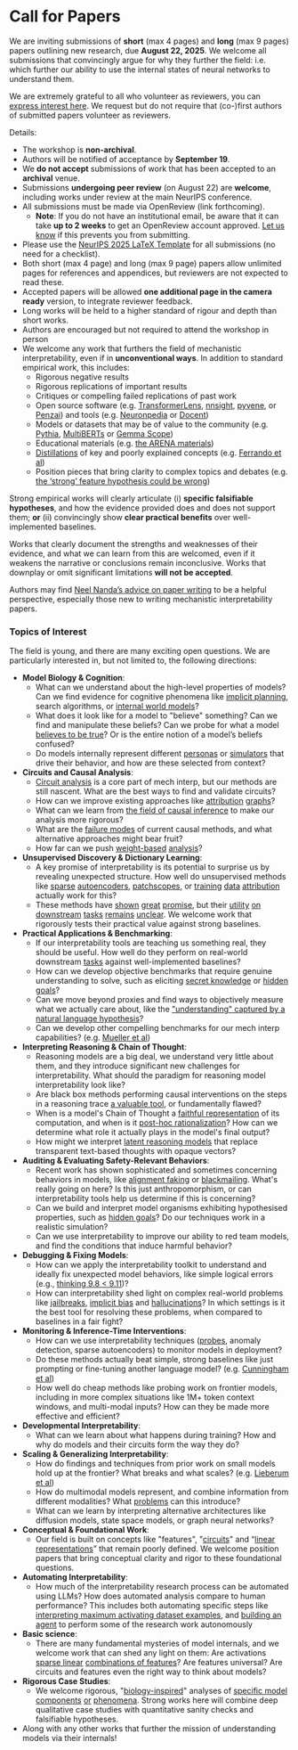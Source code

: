 # Call for Papers
We are inviting submissions of **short** (max 4 pages) and **long** (max 9 pages) papers outlining new research, due **August 22, 2025**. We welcome all submissions that convincingly argue for why they further the field: i.e. which further our ability to use the internal states of neural networks to understand them. 

We are extremely grateful to all who volunteer as reviewers, you can [express interest here](https://www.google.com/url?q=https://docs.google.com/forms/d/e/1FAIpQLSdiw1SJllzoTz_nqzDTzTOGb9DV3W_truQyh-WvYj_QGIi7Mg/viewform?usp%3Ddialog&sa=D&source=editors&ust=1753423978858286&usg=AOvVaw1Fm7WdP9R-4KRZuEhnqx0s). We request but do not require that (co-)first authors of submitted papers volunteer as reviewers. 

Details: 
* The workshop is **non-archival**.
* Authors will be notified of acceptance by **September 19**.
* We **do not accept** submissions of work that has been accepted to an **archival** venue.
* Submissions **undergoing peer review** (on August 22) are **welcome**, including works under review at the main NeurIPS conference.
* All submissions must be made via OpenReview (link forthcoming).
  * **Note**: If you do not have an institutional email, be aware that it can take **up to 2 weeks** to get an OpenReview account approved. [Let us know](mailto:neurips2025@mechinterpworkshop.com) if this prevents you from submitting.
* Please use the [NeurIPS 2025 LaTeX Template](https://www.google.com/url?q=https://media.neurips.cc/Conferences/NeurIPS2025/Styles.zip&sa=D&source=editors&ust=1753423978860725&usg=AOvVaw0VbgyA2AbkR5lvK0t_rpBx) for all submissions (no need for a checklist).
* Both short (max 4 page) and long (max 9 page) papers allow unlimited pages for references and appendices, but reviewers are not expected to read these.
* Accepted papers will be allowed **one additional page in the camera ready** version, to integrate reviewer feedback.
* Long works will be held to a higher standard of rigour and depth than short works.
* Authors are encouraged but not required to attend the workshop in person
* We welcome any work that furthers the field of mechanistic interpretability, even if in **unconventional ways**. In addition to standard empirical work, this includes:
  * Rigorous negative results
  * Rigorous replications of important results
  * Critiques or compelling failed replications of past work
  * Open source software (e.g. [TransformerLens](https://www.google.com/url?q=https://github.com/neelnanda-io/TransformerLens&sa=D&source=editors&ust=1753423978862500&usg=AOvVaw0b_CMLGPye1qW1ogKz7zXk), [nnsight](https://www.google.com/url?q=https://github.com/ndif-team/nnsight&sa=D&source=editors&ust=1753423978862681&usg=AOvVaw2ZTXIaRpdhmzpv-d8520w-), [pyvene](https://www.google.com/url?q=https://github.com/stanfordnlp/pyvene/tree/main/pyvene/models/mlp&sa=D&source=editors&ust=1753423978862877&usg=AOvVaw26MWsMk1E-Ov_c3sLfyJX1), or [Penzai](https://www.google.com/url?q=https://github.com/google-deepmind/penzai&sa=D&source=editors&ust=1753423978863062&usg=AOvVaw23f_Hg0AZI6Tyshj891fnI)) and tools (e.g. [Neuronpedia](https://www.google.com/url?q=http://neuronpedia.org&sa=D&source=editors&ust=1753423978863172&usg=AOvVaw2YSFQNVMUvr_75gMBv7oWe) or [Docent](https://www.google.com/url?q=https://transluce.org/introducing-docent&sa=D&source=editors&ust=1753423978863323&usg=AOvVaw0xVawKEjsIt0sl6LcnCq4Q))
  * Models or datasets that may be of value to the community (e.g. [Pythia](https://www.google.com/url?q=https://arxiv.org/abs/2304.01373&sa=D&source=editors&ust=1753423978863674&usg=AOvVaw2Boh9EACklH1KRq3vpEEUM), [MultiBERTs](https://www.google.com/url?q=https://arxiv.org/abs/2106.16163&sa=D&source=editors&ust=1753423978863822&usg=AOvVaw2BFtLILusznAo2oyIT0Siv) or [Gemma Scope](https://www.google.com/url?q=https://arxiv.org/abs/2408.05147&sa=D&source=editors&ust=1753423978863972&usg=AOvVaw14gu10UfJajyStQr7ujlqB))
  * Educational materials (e.g. [the ARENA materials](https://www.google.com/url?q=https://arena3-chapter1-transformer-interp.streamlit.app/&sa=D&source=editors&ust=1753423978864253&usg=AOvVaw1E6ipB8sgqpo2RBwdLJOk3))
  * [Distillations](https://www.google.com/url?q=https://distill.pub/2017/research-debt/&sa=D&source=editors&ust=1753423978864477&usg=AOvVaw3yPt8osldIEadGMmpyBj3t) of key and poorly explained concepts (e.g. [Ferrando et al](https://www.google.com/url?q=https://arxiv.org/abs/2405.00208&sa=D&source=editors&ust=1753423978864703&usg=AOvVaw16eYygDstbfLhAiiFw64tu))
  * Position pieces that bring clarity to complex topics and debates (e.g. [the ‘strong’ feature hypothesis could be wrong](https://www.google.com/url?q=https://www.alignmentforum.org/posts/tojtPCCRpKLSHBdpn/the-strong-feature-hypothesis-could-be-wrong&sa=D&source=editors&ust=1753423978865104&usg=AOvVaw2uVDrC6dbjpGVg8ny5leZZ))

Strong empirical works will clearly articulate (i) **specific falsifiable hypotheses**, and how the evidence provided does and does not support them; **or** (ii) convincingly show **clear practical benefits** over well-implemented baselines. 

Works that clearly document the strengths and weaknesses of their evidence, and what we can learn from this are welcomed, even if it weakens the narrative or conclusions remain inconclusive. Works that downplay or omit significant limitations **will not be accepted**. 

Authors may find [Neel Nanda’s advice on paper writing](https://www.google.com/url?q=https://www.alignmentforum.org/posts/eJGptPbbFPZGLpjsp/highly-opinionated-advice-on-how-to-write-ml-papers&sa=D&source=editors&ust=1753423978866893&usg=AOvVaw2_9-RmY_mHV1dTahHXwSVF) to be a helpful perspective, especially those new to writing mechanistic interpretability papers. 
### Topics of Interest
The field is young, and there are many exciting open questions. We are particularly interested in, but not limited to, the following directions: 
* **Model Biology & Cognition**:
  * What can we understand about the high-level properties of models? Can we find evidence for cognitive phenomena like [implicit planning](https://www.google.com/url?q=https://transformer-circuits.pub/2025/attribution-graphs/biology.html%23dives-poems&sa=D&source=editors&ust=1753423978868119&usg=AOvVaw2GBJLh7kWFcHMcXBpg-Ve_), search algorithms, or [internal world models](https://www.google.com/url?q=https://arxiv.org/abs/2210.13382&sa=D&source=editors&ust=1753423978868328&usg=AOvVaw1-B6S4mrJIMfZWUB2WAA3c)?
  * What does it look like for a model to "believe" something? Can we find and manipulate these beliefs? Can we probe for what a model [believes to be true](https://www.google.com/url?q=https://arxiv.org/abs/2310.06824&sa=D&source=editors&ust=1753423978868627&usg=AOvVaw3n8R5ZxSJ6kiPW12Vb80jU)? Or is the entire notion of a model’s beliefs confused?
  * Do models internally represent different [personas](https://www.google.com/url?q=https://arxiv.org/abs/2406.12094&sa=D&source=editors&ust=1753423978868859&usg=AOvVaw1uombTtvO1A0MAQKmMIpF9) or [simulators](https://www.google.com/url?q=https://www.nature.com/articles/s41586-023-06647-8&sa=D&source=editors&ust=1753423978868957&usg=AOvVaw3neCa6_QIsHIf1Rnvjr-aR) that drive their behavior, and how are these selected from context?
* **Circuits and Causal Analysis**:
  * [Circuit analysis](https://www.google.com/url?q=https://distill.pub/2020/circuits/zoom-in/&sa=D&source=editors&ust=1753423978869315&usg=AOvVaw3LP1unRoslgbPAA238tLd5) is a core part of mech interp, but our methods are still nascent. What are the best ways to find and validate circuits?
  * How can we improve existing approaches like [attribution](https://www.google.com/url?q=https://arxiv.org/abs/2406.11944&sa=D&source=editors&ust=1753423978869928&usg=AOvVaw0xlmvftbiex1VUwNqDpV52) [graphs](https://www.google.com/url?q=https://transformer-circuits.pub/2025/attribution-graphs/methods.html&sa=D&source=editors&ust=1753423978870108&usg=AOvVaw0eXFCiKhPWK5iXyZl_73Zv)?
  * What can we learn from [the field of causal inference](https://www.google.com/url?q=https://arxiv.org/abs/2407.04690&sa=D&source=editors&ust=1753423978870447&usg=AOvVaw2nupP5vNKBvW1ug0BaL2jF) to make our analysis more rigorous?
  * What are the [failure modes](https://www.google.com/url?q=https://arxiv.org/abs/2307.15771&sa=D&source=editors&ust=1753423978870775&usg=AOvVaw1qwEKgoPxIKAtiQMxkctAj) of current causal methods, and what alternative approaches might bear fruit?
  * How far can we push [weight-based](https://www.google.com/url?q=https://arxiv.org/abs/2301.05217&sa=D&source=editors&ust=1753423978871119&usg=AOvVaw2sdbeJNgqv7TSXWlyzvBu-) [analysis](https://www.google.com/url?q=https://arxiv.org/abs/2410.08417&sa=D&source=editors&ust=1753423978871327&usg=AOvVaw34T8IDtARZqX3uzpxxBeEQ)?
* **Unsupervised Discovery & Dictionary Learning**:
  * A key promise of interpretability is its potential to surprise us by revealing unexpected structure. How well do unsupervised methods like [sparse](https://www.google.com/url?q=https://arxiv.org/abs/2103.15949&sa=D&source=editors&ust=1753423978871831&usg=AOvVaw05h152kAY6oLZN4Fg00Sr3) [autoencoders](https://www.google.com/url?q=https://transformer-circuits.pub/2023/monosemantic-features&sa=D&source=editors&ust=1753423978871948&usg=AOvVaw2SLx6kHamnbvN6sxe32_Q3), [patch](https://www.google.com/url?q=https://arxiv.org/abs/2401.06102&sa=D&source=editors&ust=1753423978872027&usg=AOvVaw3qQOT8oHd724rTqtrO3KAV)[scopes](https://www.google.com/url?q=https://arxiv.org/abs/2403.10949v2&sa=D&source=editors&ust=1753423978872084&usg=AOvVaw1UuWQ0mK6n6iDNEPEHNGsU), or [training](https://www.google.com/url?q=https://proceedings.mlr.press/v70/koh17a?ref%3Dhttps://githubhelp.com&sa=D&source=editors&ust=1753423978872201&usg=AOvVaw1-BkZfiF03Sxm8YPe8WOw7) [data](https://www.google.com/url?q=https://arxiv.org/abs/2308.03296&sa=D&source=editors&ust=1753423978872318&usg=AOvVaw2aNjWvPxmNiP320JFqnRBu) [attribution](https://www.google.com/url?q=https://arxiv.org/abs/2205.11482&sa=D&source=editors&ust=1753423978872404&usg=AOvVaw2g3DZSA1iox0EuEMlX0YFz) actually work for this?
  * These methods have [shown](https://www.google.com/url?q=https://transformer-circuits.pub/2024/scaling-monosemanticity/index.html&sa=D&source=editors&ust=1753423978872591&usg=AOvVaw2MkZ0g6-SH8kBONiuQ8t4r) [great](https://www.google.com/url?q=https://transformer-circuits.pub/2025/attribution-graphs/biology.html&sa=D&source=editors&ust=1753423978872687&usg=AOvVaw0kPaW4erI0MShG3AdgKZpo) [promise](https://www.google.com/url?q=https://arxiv.org/abs/2503.10965&sa=D&source=editors&ust=1753423978872778&usg=AOvVaw3Gep6Atogvl_HUTutzNJvL), but their [utility](https://www.google.com/url?q=https://arxiv.org/abs/2502.16681&sa=D&source=editors&ust=1753423978872864&usg=AOvVaw1s3h35gqqfwuvzUWAnbImw) [on](https://www.google.com/url?q=https://www.tilderesearch.com/blog/sieve&sa=D&source=editors&ust=1753423978872935&usg=AOvVaw1Xa-QVJNoZMutPTjDdeV9m) [downstream](https://www.google.com/url?q=https://arxiv.org/abs/2501.17148&sa=D&source=editors&ust=1753423978873078&usg=AOvVaw0O7nvR6AWAKpH3ANuljnQq) [tasks](https://www.google.com/url?q=https://transformer-circuits.pub/2024/features-as-classifiers/index.html&sa=D&source=editors&ust=1753423978873257&usg=AOvVaw31k2X28zzdCOKhnDEfSow5) [remains](https://www.google.com/url?q=https://arxiv.org/abs/2502.04382&sa=D&source=editors&ust=1753423978873351&usg=AOvVaw2EQF5ZW8NY6wSIBZCenFS8) [unclear](https://www.google.com/url?q=https://www.alignmentforum.org/posts/4uXCAJNuPKtKBsi28/negative-results-for-saes-on-downstream-tasks&sa=D&source=editors&ust=1753423978873475&usg=AOvVaw1TAJmL5iWAZVW_HyN0g7jY). We welcome work that rigorously tests their practical value against strong baselines.
* **Practical Applications & Benchmarking**:
  * If our interpretability tools are teaching us something real, they should be useful. How well do they perform on real-world downstream [tasks](https://www.google.com/url?q=https://www.lesswrong.com/posts/wGRnzCFcowRCrpX4Y/downstream-applications-as-validation-of-interpretability&sa=D&source=editors&ust=1753423978874274&usg=AOvVaw26iRmFLlwb7v2vJysr6RSW) against well-implemented baselines?
  * How can we develop objective benchmarks that require genuine understanding to solve, such as eliciting [secret knowledge](https://www.google.com/url?q=https://arxiv.org/abs/2505.14352&sa=D&source=editors&ust=1753423978874658&usg=AOvVaw3UZr3-9CORUtncqXn6WvVk) or [hidden goals](https://www.google.com/url?q=https://arxiv.org/abs/2503.10965&sa=D&source=editors&ust=1753423978874782&usg=AOvVaw1zoCNBj3l3yjynVGsV3ppz)?
  * Can we move beyond proxies and find ways to objectively measure what we actually care about, like the ["understanding" captured by a natural language hypothesis](https://www.google.com/url?q=https://arxiv.org/abs/2502.04382&sa=D&source=editors&ust=1753423978875108&usg=AOvVaw09goug2sSkIJCf1_L-LJRS)?
  * Can we develop other compelling benchmarks for our mech interp capabilities? (e.g. [Mueller et al](https://www.google.com/url?q=https://arxiv.org/abs/2504.13151&sa=D&source=editors&ust=1753423978875361&usg=AOvVaw1wkUaZoAM1Xnhj1i70XYN0))
* **Interpreting Reasoning & Chain of Thought**:
  * Reasoning models are a big deal, we understand very little about them, and they introduce significant new challenges for interpretability. What should the paradigm for reasoning model interpretability look like?
  * Are black box methods performing causal interventions on the steps in a reasoning trace [a valuable tool](https://www.google.com/url?q=https://arxiv.org/abs/2506.19143&sa=D&source=editors&ust=1753423978876002&usg=AOvVaw1yGvG2LXcFxGuGtNqwKbnp), or fundamentally flawed?
  * When is a model's Chain of Thought a [faithful representation](https://www.google.com/url?q=https://arxiv.org/abs/2305.04388&sa=D&source=editors&ust=1753423978876209&usg=AOvVaw3hhddl9BfEDsWsFii0n51d) of its computation, and when is it [post-hoc rationalization](https://www.google.com/url?q=https://arxiv.org/abs/2503.08679&sa=D&source=editors&ust=1753423978876357&usg=AOvVaw0f3fmm4sZmjLEkJasSLS4M)? How can we determine what role it actually plays in the model's final output?
  * How might we interpret [latent reasoning models](https://www.google.com/url?q=https://arxiv.org/abs/2412.06769&sa=D&source=editors&ust=1753423978876668&usg=AOvVaw3j0kDkP-uYJ-yvo_UnYPm3) that replace transparent text-based thoughts with opaque vectors?
* **Auditing & Evaluating Safety-Relevant Behaviors**:
  * Recent work has shown sophisticated and sometimes concerning behaviors in models, like [alignment faking](https://www.google.com/url?q=https://arxiv.org/abs/2412.14093&sa=D&source=editors&ust=1753423978877250&usg=AOvVaw0l-xz8b2EN7Mu18O_72Mc2) or [blackmailing](https://www.google.com/url?q=https://www.anthropic.com/research/agentic-misalignment&sa=D&source=editors&ust=1753423978877404&usg=AOvVaw0W0Iqd1NMegcA55YoWX_vw). What's really going on here? Is this just anthropomorphism, or can interpretability tools help us determine if this is concerning?
  * Can we build and interpret model organisms exhibiting hypothesised properties, such as [hidden goals](https://www.google.com/url?q=https://arxiv.org/abs/2503.10965&sa=D&source=editors&ust=1753423978877911&usg=AOvVaw1z755t-5_AVl_ka2f6txMP)? Do our techniques work in a realistic simulation?
  * Can we use interpretability to improve our ability to red team models, and find the conditions that induce harmful behavior?
* **Debugging & Fixing Models**:
  * How can we apply the interpretability toolkit to understand and ideally fix unexpected model behaviors, like simple logical errors (e.g., [thinking 9.8 < 9.11](https://www.google.com/url?q=https://transluce.org/observability-interface&sa=D&source=editors&ust=1753423978878803&usg=AOvVaw0Em9KsAmrtpqeM_SXRVKfz))?
  * How can interpretability shed light on complex real-world problems like [jailbreaks](https://www.google.com/url?q=https://transformer-circuits.pub/2025/attribution-graphs/biology.html%23dives-jailbreak&sa=D&source=editors&ust=1753423978879056&usg=AOvVaw3Se-yl_maIfBye_JpUD9uP), [implicit bias](https://www.google.com/url?q=https://arxiv.org/abs/2506.10922&sa=D&source=editors&ust=1753423978879158&usg=AOvVaw3_bz4LZM_2caOCyx3FnAmH) and [hallucinations](https://www.google.com/url?q=https://arxiv.org/abs/2411.14257&sa=D&source=editors&ust=1753423978879282&usg=AOvVaw02sMlcE7335O6PrsSQ34ss)? In which settings is it the best tool for resolving these problems, when compared to baselines in a fair fight?
* **Monitoring & Inference-Time Interventions**:
  * How can we use interpretability techniques ([probes](https://www.google.com/url?q=https://arxiv.org/abs/2102.12452&sa=D&source=editors&ust=1753423978879946&usg=AOvVaw08eHdxIOPIJngkEkQYToit), anomaly detection, sparse autoencoders) to monitor models in deployment?
  * Do these methods actually beat simple, strong baselines like just prompting or fine-tuning another language model? (e.g. [Cunningham et al](https://www.google.com/url?q=https://alignment.anthropic.com/2025/cheap-monitors/&sa=D&source=editors&ust=1753423978880553&usg=AOvVaw0u84LJlJjbS0l6lO7zSznf))
  * How well do cheap methods like probing work on frontier models, including in more complex situations like 1M+ token context windows, and multi-modal inputs? How can they be made more effective and efficient?
* **Developmental Interpretability**:
  * What can we learn about what happens during training? How and why do models and their circuits form the way they do?
* **Scaling & Generalizing Interpretability**:
  * How do findings and techniques from prior work on small models hold up at the frontier? What breaks and what scales? (e.g. [Lieberum et al](https://www.google.com/url?q=https://arxiv.org/abs/2307.09458&sa=D&source=editors&ust=1753423978881739&usg=AOvVaw2NtKKmZB79JXQVrKm9U73Z))
  * How do multimodal models represent, and combine information from different modalities? What [problems](https://www.google.com/url?q=https://openreview.net/pdf?id%3DVUhRdZp8ke&sa=D&source=editors&ust=1753423978882055&usg=AOvVaw1jjp0XSuitgjflGF3UMRHZ) can this introduce?
  * What can we learn by interpreting alternative architectures like diffusion models, state space models, or graph neural networks?
* **Conceptual & Foundational Work**:
  * Our field is built on concepts like "features", "[circuits](https://www.google.com/url?q=https://distill.pub/2020/circuits/zoom-in/&sa=D&source=editors&ust=1753423978882703&usg=AOvVaw3XuiBqkx4g-QF-T5Todw0x)" and “[linear representations](https://www.google.com/url?q=https://transformer-circuits.pub/2024/july-update/index.html%23linear-representations&sa=D&source=editors&ust=1753423978882883&usg=AOvVaw2oW5WhEMh6_DW-nFMHQ6TP)” that remain poorly defined. We welcome position papers that bring conceptual clarity and rigor to these foundational questions.
* **Automating Interpretability**:
  * How much of the interpretability research process can be automated using LLMs? How does automated analysis compare to human performance? This includes both automating specific steps like [interpreting maximum activating dataset examples](https://www.google.com/url?q=https://openaipublic.blob.core.windows.net/neuron-explainer/paper/index.html&sa=D&source=editors&ust=1753423978883693&usg=AOvVaw1U_I9Dr0zlU98Zr1e0vYa7), and [building an agent](https://www.google.com/url?q=https://arxiv.org/abs/2404.14394&sa=D&source=editors&ust=1753423978883823&usg=AOvVaw32TIQroq2c-Hi7UFsX8zld) to perform some of the research work autonomously
* **Basic science**:
  * There are many fundamental mysteries of model internals, and we welcome work that can shed any light on them: Are activations [sparse linear](https://www.google.com/url?q=https://arxiv.org/abs/1601.03764&sa=D&source=editors&ust=1753423978884301&usg=AOvVaw1tdBvrGtlWlB9VNGea51tK) [combinations of features](https://www.google.com/url?q=https://transformer-circuits.pub/2022/toy_model/index.html&sa=D&source=editors&ust=1753423978884421&usg=AOvVaw3K9Gb7Gqqs2fWUl9mV115P)? Are features universal? Are circuits and features even the right way to think about models?
* **Rigorous Case Studies**:
  * We welcome rigorous, "[biology-inspired](https://www.google.com/url?q=https://distill.pub/2020/circuits/curve-circuits/&sa=D&source=editors&ust=1753423978885037&usg=AOvVaw2JTJjO62JllTmdjRhIOQN0)" analyses of [specific model](https://www.google.com/url?q=https://arxiv.org/abs/2310.04625&sa=D&source=editors&ust=1753423978885195&usg=AOvVaw1_gnPhpPP_CyWoopzWkfUK) [components](https://www.google.com/url?q=https://transformer-circuits.pub/2024/scaling-monosemanticity/index.html&sa=D&source=editors&ust=1753423978885399&usg=AOvVaw1Npikl6uyDGyb-pHg3DcH2) [or](https://www.google.com/url?q=https://arxiv.org/abs/2305.01610&sa=D&source=editors&ust=1753423978885493&usg=AOvVaw0Bhs2iS_PoLwucNI42qXep) [phenomena](https://www.google.com/url?q=https://arxiv.org/abs/2306.09346&sa=D&source=editors&ust=1753423978885576&usg=AOvVaw2yzDSVOFUXx_1i2R0xPqgP). Strong works here will combine deep qualitative case studies with quantitative sanity checks and falsifiable hypotheses.
* Along with any other works that further the mission of understanding models via their internals!